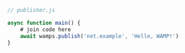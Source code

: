 <script>
import '~/styles/code.scss'
</script>

```js
// publisher.js

async function main() {
    # join code here
    await wamps.publish('net.example', 'Hello, WAMP!')
}
```
